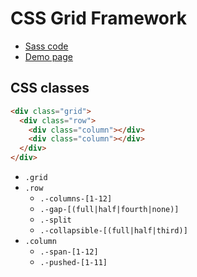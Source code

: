 # CSS Grid Framework

- [Sass code](https://github.com/shikakun/css-grid-framework/blob/master/src/styles/_grid.scss)
- [Demo page](https://shikakun.github.com/css-grid-framework/)

## CSS classes

```html
<div class="grid">
  <div class="row">
    <div class="column"></div>
    <div class="column"></div>
  </div>
</div>
```

- `.grid`
- `.row`
    - `.-columns-[1-12]`
    - `.-gap-[(full|half|fourth|none)]`
    - `.-split`
    - `.-collapsible-[(full|half|third)]`
- `.column`
    - `.-span-[1-12]`
    - `.-pushed-[1-11]`
